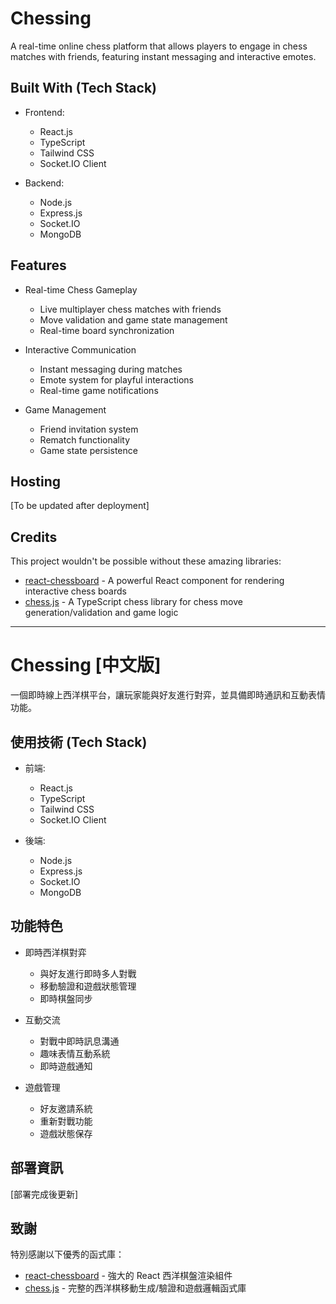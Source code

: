 # Chessing

A real-time online chess platform that allows players to engage in chess matches with friends, featuring instant messaging and interactive emotes.

## Built With (Tech Stack)

- Frontend:

  - React.js
  - TypeScript
  - Tailwind CSS
  - Socket.IO Client

- Backend:
  - Node.js
  - Express.js
  - Socket.IO
  - MongoDB

## Features

- Real-time Chess Gameplay

  - Live multiplayer chess matches with friends
  - Move validation and game state management
  - Real-time board synchronization

- Interactive Communication

  - Instant messaging during matches
  - Emote system for playful interactions
  - Real-time game notifications

- Game Management
  - Friend invitation system
  - Rematch functionality
  - Game state persistence

## Hosting

[To be updated after deployment]

## Credits

This project wouldn't be possible without these amazing libraries:

- [react-chessboard](https://github.com/Clariity/react-chessboard) - A powerful React component for rendering interactive chess boards
- [chess.js](https://github.com/jhlywa/chess.js) - A TypeScript chess library for chess move generation/validation and game logic

---

# Chessing [中文版]

一個即時線上西洋棋平台，讓玩家能與好友進行對弈，並具備即時通訊和互動表情功能。

## 使用技術 (Tech Stack)

- 前端:

  - React.js
  - TypeScript
  - Tailwind CSS
  - Socket.IO Client

- 後端:
  - Node.js
  - Express.js
  - Socket.IO
  - MongoDB

## 功能特色

- 即時西洋棋對弈

  - 與好友進行即時多人對戰
  - 移動驗證和遊戲狀態管理
  - 即時棋盤同步

- 互動交流

  - 對戰中即時訊息溝通
  - 趣味表情互動系統
  - 即時遊戲通知

- 遊戲管理
  - 好友邀請系統
  - 重新對戰功能
  - 遊戲狀態保存

## 部署資訊

[部署完成後更新]

## 致謝

特別感謝以下優秀的函式庫：

- [react-chessboard](https://github.com/Clariity/react-chessboard) - 強大的 React 西洋棋盤渲染組件
- [chess.js](https://github.com/jhlywa/chess.js) - 完整的西洋棋移動生成/驗證和遊戲邏輯函式庫
